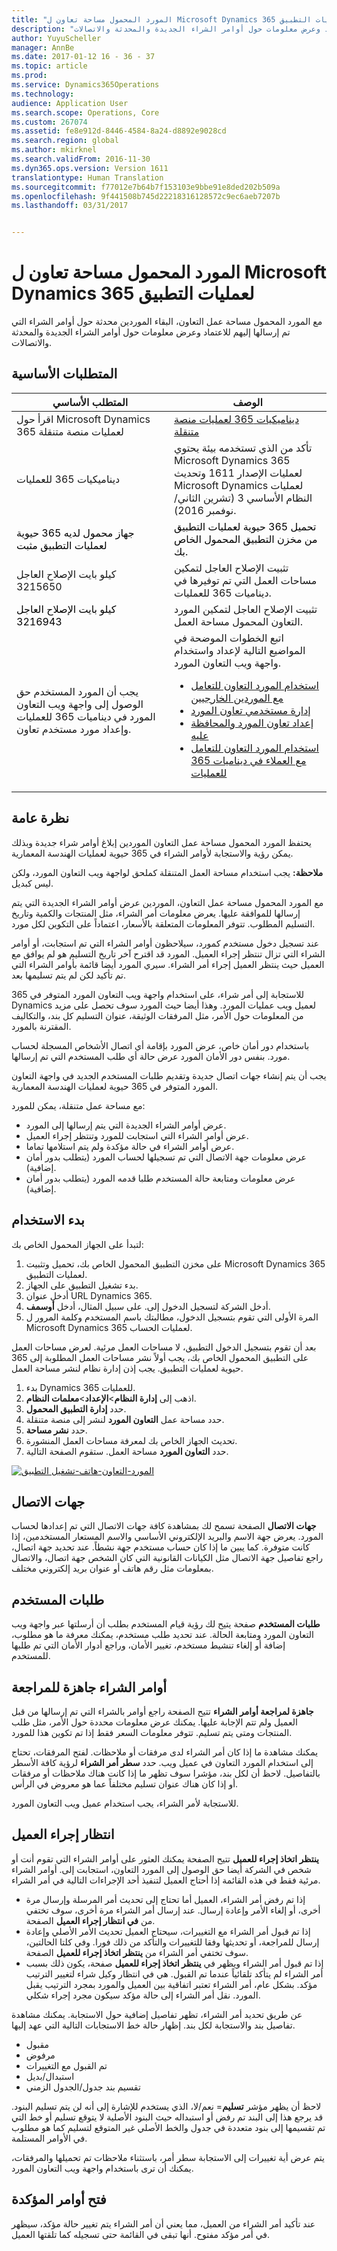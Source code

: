 ```yaml
---
title: "المورد المحمول مساحة تعاون ل Microsoft Dynamics 365 لعمليات التطبيق"
description: "مع المورد المحمول مساحة عمل التعاون، البقاء الموردين محدثة حول أوامر الشراء التي تم إرسالها إليهم للاعتماد وعرض معلومات حول أوامر الشراء الجديدة والمحدثة والاتصالات."
author: YuyuScheller
manager: AnnBe
ms.date: 2017-01-12 16 - 36 - 37
ms.topic: article
ms.prod: 
ms.service: Dynamics365Operations
ms.technology: 
audience: Application User
ms.search.scope: Operations, Core
ms.custom: 267074
ms.assetid: fe8e912d-8446-4584-8a24-d8892e9028cd
ms.search.region: global
ms.author: mkirknel
ms.search.validFrom: 2016-11-30
ms.dyn365.ops.version: Version 1611
translationtype: Human Translation
ms.sourcegitcommit: f77012e7b64b7f153103e9bbe91e8ded202b509a
ms.openlocfilehash: 9f441508b745d22218316128572c9ec6aeb7207b
ms.lasthandoff: 03/31/2017


---
```


# <a name="vendor-collaboration-mobile-workspace-for-microsoft-dynamics-365-for-operations-app"></a>المورد المحمول مساحة تعاون ل Microsoft Dynamics 365 لعمليات التطبيق

مع المورد المحمول مساحة عمل التعاون، البقاء الموردين محدثة حول أوامر الشراء التي تم إرسالها إليهم للاعتماد وعرض معلومات حول أوامر الشراء الجديدة والمحدثة والاتصالات.

<a name="prerequisites"></a>المتطلبات الأساسية
-------------

<table>
<colgroup>
<col width="50%" />
<col width="50%" />
</colgroup>
<thead>
<tr class="header">
<th>المتطلب الأساسي</th>
<th>‏‏الوصف</th>
</tr>
</thead>
<tbody>
<tr class="odd">
<td>اقرأ حول Microsoft Dynamics 365 لعمليات منصة متنقلة</td>
<td><a href="/dynamics365/operations/dev-itpro/mobile-apps/mobile-platform">ديناميكيات 365 لعمليات منصة متنقلة</a></td>
</tr>
<tr class="even">
<td>ديناميكيات 365 للعمليات</td>
<td>تأكد من الذي تستخدمه بيئة يحتوي Microsoft Dynamics 365 لعمليات الإصدار 1611 وتحديث Microsoft Dynamics لعمليات النظام الأساسي 3 (تشرين الثاني/نوفمبر 2016).</td>
</tr>
<tr class="odd">
<td><span style="color: #000000;">جهاز محمول لديه 365 حيوية لعمليات التطبيق مثبت</span></td>
<td><span style="color: #000000;">تحميل 365 حيوية لعمليات التطبيق من مخزن التطبيق المحمول الخاص بك.</span></td>
</tr>
<tr class="even">
<td>كيلو بايت الإصلاح العاجل 3215650</td>
<td>تثبيت الإصلاح العاجل لتمكين مساحات العمل التي تم توفيرها في ديناميات 365 للعمليات.</td>
</tr>
<tr class="odd">
<td><span style="color: #ff0000;"><span style="color: #000000;">كيلو بايت الإصلاح العاجل 3216943</span> </span></td>
<td>تثبيت الإصلاح العاجل لتمكين المورد التعاون المحمول مساحة العمل.</td>
</tr>
<tr class="even">
<td>يجب أن المورد المستخدم حق الوصول إلى واجهة ويب التعاون المورد في ديناميات 365 للعمليات وإعداد مورد مستخدم تعاون.</td>
<td>اتبع الخطوات الموضحة في المواضيع التالية لإعداد واستخدام واجهة ويب التعاون المورد.
<ul>
<li><a href="vendor-collaboration-work-external-vendors.md">استخدام المورد التعاون للتعامل مع الموردين الخارجيين</a></li>
<li><a href="manage-vendor-collaboration-users.md">إدارة مستخدمي تعاون المورد‬</a></li>
<li><a href="set-up-maintain-vendor-collaboration.md">إعداد تعاون المورد والمحافظة عليه</a></li>
<li><a href="vendor-collaboration-work-customers-dynamics-365-operations.md">استخدام المورد التعاون للتعامل مع العملاء في ديناميات 365 للعمليات</a></li>
</ul></td>
</tr>
</tbody>
</table>

## <a name="overview"></a>نظرة عامة
يحتفظ المورد المحمول مساحة عمل التعاون الموردين إبلاغ أوامر شراء جديدة وبذلك يمكن رؤية والاستجابة لأوامر الشراء في 365 حيوية لعمليات الهندسة المعمارية.  

**ملاحظة:** يجب استخدام مساحة العمل المتنقلة كملحق لواجهة ويب التعاون المورد، ولكن ليس كبديل.  

مع المورد المحمول مساحة عمل التعاون، الموردين عرض أوامر الشراء الجديدة التي يتم إرسالها للموافقة عليها. يعرض معلومات أمر الشراء، مثل المنتجات والكمية وتاريخ التسليم المطلوب. تتوفر المعلومات المتعلقة بالأسعار، اعتماداً على التكوين لكل مورد.  

عند تسجيل دخول مستخدم كمورد، سيلاحظون أوامر الشراء التي تم استجابت، أو أوامر الشراء التي تزال تنتظر إجراء العميل. المورد قد اقترح آخر تاريخ التسليم هو لم يوافق مع العميل حيث ينتظر العميل إجراء أمر الشراء. سيري المورد أيضا قائمة بأوامر الشراء التي تم تأكيد لكن لم يتم تسليمها بعد.  

للاستجابة إلى أمر شراء، على استخدام واجهة ويب التعاون المورد المتوفر في 365 Dynamics لعميل ويب عمليات المورد. وهذا أيضا حيث المورد سوف تحصل على مزيد من المعلومات حول الأمر، مثل المرفقات الوثيقة، عنوان التسليم كل بند، والتكاليف المقترنة بالمورد.  

باستخدام دور أمان خاص، عرض المورد بإقامة أي اتصال الأشخاص المسجلة لحساب مورد. بنفس دور الأمان المورد عرض حالة أي طلب المستخدم التي تم إرسالها.  

يجب أن يتم إنشاء جهات اتصال جديدة وتقديم طلبات المستخدم الجديد في واجهة التعاون المورد المتوفر في 365 حيوية لعمليات الهندسة المعمارية.  

مع مساحة عمل متنقلة، يمكن للمورد:

-   عرض أوامر الشراء الجديدة التي يتم إرسالها إلى المورد.
-   عرض أوامر الشراء التي استجابت للمورد وتنتظر إجراء العميل.
-   عرض أوامر الشراء في حالة مؤكدة ولم يتم استلامها تماما.
-   عرض معلومات جهة الاتصال التي تم تسجيلها لحساب المورد (يتطلب بدور أمان إضافية).
-   عرض معلومات ومتابعة حالة المستخدم طلبا قدمه المورد (يتطلب بدور أمان إضافية).

## <a name="get-started"></a>بدء الاستخدام
لتبدأ على الجهاز المحمول الخاص بك:

1.  على مخزن التطبيق المحمول الخاص بك، تحميل وتثبيت Microsoft Dynamics 365 لعمليات التطبيق.
2.  بدء تشغيل التطبيق على الجهاز.
3.  أدخل عنوان URL Dynamics 365.
4.  أدخل الشركة لتسجيل الدخول إلى. على سبيل المثال، أدخل **أوسمف**.
5.  المرة الأولى التي تقوم بتسجيل الدخول، مطالبتك باسم المستخدم وكلمة المرور ل Microsoft Dynamics 365 لعمليات الحساب. 

بعد أن تقوم بتسجيل الدخول التطبيق، لا مساحات العمل مرئية. لعرض مساحات العمل على التطبيق المحمول الخاص بك، يجب أولاً نشر مساحات العمل المطلوبة إلى 365 حيوية لعمليات التطبيق. يجب إذن إدارة نظام لنشر مساحة العمل.

1.  بدء Dynamics 365 للعمليات.
2.  اذهب إلى **إدارة النظام**&gt;**الإعداد**&gt;**معلمات النظام**.
3.  حدد **إدارة التطبيق المحمول**.
4.  حدد مساحة عمل **التعاون المورد** لنشر إلى منصة متنقلة.
5.  حدد **نشر مساحة**.
6.  تحديث الجهاز الخاص بك لمعرفة مساحات العمل المنشورة.
7.  حدد **التعاون المورد** مساحة العمل. ستقوم الصفحة التالية.

[![المورد-التعاون-هاتف-تشغيل التطبيق](./media/vendor-collaboration-mobile-app.png)](./media/vendor-collaboration-mobile-app.png)

## <a name="contacts"></a>جهات الاتصال
**جهات الاتصال** الصفحة تسمح لك بمشاهدة كافة جهات الاتصال التي تم إعدادها لحساب المورد. يعرض جهة الاسم والبريد الإلكتروني الأساسي والاسم المستعار المستخدمين، إذا كانت متوفرة. كما يبين ما إذا كان حساب مستخدم جهة نشطاً. عند تحديد جهة اتصال، راجع تفاصيل جهة الاتصال مثل الكيانات القانونية التي كان الشخص جهة اتصال، والاتصال بمعلومات مثل رقم هاتف أو عنوان بريد إلكتروني مختلف.

## <a name="user-requests"></a>طلبات المستخدم
**طلبات المستخدم** صفحة يتيح لك رؤية قيام المستخدم بطلب أن أرسلتها عبر واجهة ويب التعاون المورد ومتابعة الحالة. عند تحديد طلب مستخدم، يمكنك معرفة ما هو مطلوب، إضافة أو إلغاء تنشيط مستخدم، تغيير الأمان، وراجع أدوار الأمان التي تم طلبها للمستخدم.

## <a name="purchase-orders-ready-for-review"></a>أوامر الشراء جاهزة للمراجعة
**جاهزة لمراجعة أوامر الشراء** تتيح الصفحة راجع أوامر بالشراء التي تم إرسالها من قبل العميل ولم تتم الإجابة عليها. يمكنك عرض معلومات محددة حول الأمر، مثل طلب المنتجات ومتى يتم تسليم. تتوفر معلومات السعر فقط إذا تم تكوين هذا للمورد.  

يمكنك مشاهدة ما إذا كان أمر الشراء لدى مرفقات أو ملاحظات. لفتح المرفقات، تحتاج إلى استخدام المورد التعاون في عميل ويب. حدد **سطر أمر الشراء** لرؤية كافة الأسطر بالتفاصيل. لاحظ أن لكل بند، مؤشرا سوف تظهر ما إذا كانت هناك ملاحظات أو مرفقات أو إذا كان هناك عنوان تسليم مختلفاً عما هو معروض في الرأس.  

للاستجابة لأمر الشراء، يجب استخدام عميل ويب التعاون المورد.

## <a name="awaiting-customer-action"></a>انتظار إجراء العميل
**ينتظر اتخاذ إجراء للعميل** تتيح الصفحة يمكنك العثور على أوامر الشراء التي تقوم أنت أو شخص في الشركة أيضا حق الوصول إلى المورد التعاون، استجابت إلى. أوامر الشراء مرئية فقط في هذه القائمة إذا أحتاج العميل لتنفيذ أحد الإجراءات التالية في أمر الشراء.

-   إذا تم رفض أمر الشراء، العميل أما تحتاج إلى تحديث أمر المرسلة وإرسال مرة أخرى، أو إلغاء الأمر وإعادة إرسال. عند إرسال أمر الشراء مرة أخرى، سوف تختفي من **في انتظار إجراء العميل** الصفحة.
-   إذا تم قبول أمر الشراء مع التغييرات، سيحتاج العميل تحديث الأمر الأصلي وإعادة إرسال للمراجعة، أو تحديثها وفقا للتغييرات والتأكد من ذلك فورا. وفي كلتا الحالتين، سوف تختفي أمر الشراء من **ينتظر اتخاذ إجراء للعميل** الصفحة.
-   إذا تم قبول أمر الشراء ويظهر في **ينتظر اتخاذ إجراء للعميل** صفحة، يكون ذلك بسبب أمر الشراء لم يتأكد تلقائياً عندما تم القبول. هي في انتظار وكيل شراء لتغيير الترتيب مؤكد. بشكل عام، أمر الشراء تعتبر اتفاقية بين العميل والمورد بمجرد الترتيب يقبل المورد. نقل أمر الشراء إلى حالة مؤكد سيكون مجرد إجراء شكلي.

عن طريق تحديد أمر الشراء، تظهر تفاصيل إضافية حول الاستجابة. يمكنك مشاهدة تفاصيل بند والاستجابة لكل بند. إظهار حالة خط الاستجابات التالية التي عهد إليها.

-   مقبول
-   مرفوض
-   تم القبول مع التغييرات
-   استبدال/بديل
-   تقسيم بند جدول/الجدول الزمني

لاحظ أن يظهر مؤشر **تسليم**= نعم/لا، الذي يستخدم للإشارة إلى أنه لن يتم تسليم البنود. قد يرجع هذا إلى البند تم رفض أو استبداله حيث البنود الأصلية لا يتوقع تسليم أو خط التي تم تقسيمها إلى بنود متعددة في جدول والخط الأصلي غير المتوقع لتسليم كما هو مطلوب في الأوامر المستلمة.  

يتم عرض أية تغييرات إلى الاستجابة سطر أمر، باستثناء ملاحظات تم تحميلها والمرفقات، يمكنك أن ترى باستخدام واجهة ويب التعاون المورد.

## <a name="open-confirmed-orders"></a>فتح أوامر المؤكدة
عند تأكيد أمر الشراء من العميل، مما يعني أن أمر الشراء يتم تغيير حالة مؤكد، سيظهر في أمر مؤكد مفتوح. أنها تبقى في القائمة حتى تسجيله كما تلقتها العميل.


